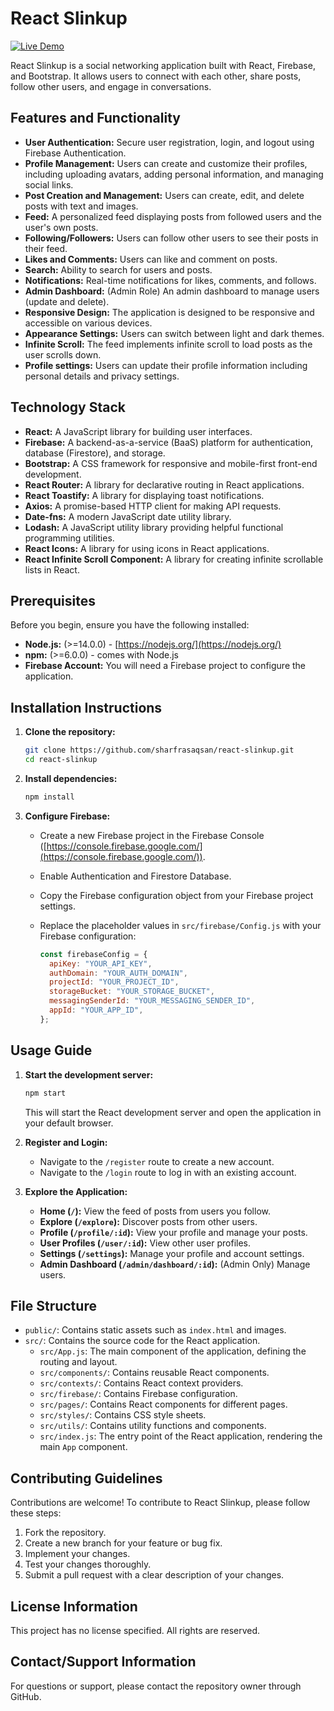 # React Slinkup

[![Live Demo](https://img.icons8.com/?size=100&id=UyjPlooIqDBC&format=png&color=000000)](https://slinkup.vercel.app/) 

React Slinkup is a social networking application built with React, Firebase, and Bootstrap. It allows users to connect with each other, share posts, follow other users, and engage in conversations.

## Features and Functionality

-   **User Authentication:** Secure user registration, login, and logout using Firebase Authentication.
-   **Profile Management:** Users can create and customize their profiles, including uploading avatars, adding personal information, and managing social links.
-   **Post Creation and Management:** Users can create, edit, and delete posts with text and images.
-   **Feed:** A personalized feed displaying posts from followed users and the user's own posts.
-   **Following/Followers:** Users can follow other users to see their posts in their feed.
-   **Likes and Comments:** Users can like and comment on posts.
-   **Search:** Ability to search for users and posts.
-   **Notifications:** Real-time notifications for likes, comments, and follows.
-   **Admin Dashboard:** (Admin Role) An admin dashboard to manage users (update and delete).
-   **Responsive Design:** The application is designed to be responsive and accessible on various devices.
-   **Appearance Settings:** Users can switch between light and dark themes.
-   **Infinite Scroll:** The feed implements infinite scroll to load posts as the user scrolls down.
-   **Profile settings:** Users can update their profile information including personal details and privacy settings.

## Technology Stack

-   **React:** A JavaScript library for building user interfaces.
-   **Firebase:** A backend-as-a-service (BaaS) platform for authentication, database (Firestore), and storage.
-   **Bootstrap:** A CSS framework for responsive and mobile-first front-end development.
-   **React Router:** A library for declarative routing in React applications.
-   **React Toastify:** A library for displaying toast notifications.
-   **Axios:** A promise-based HTTP client for making API requests.
-   **Date-fns:** A modern JavaScript date utility library.
-   **Lodash:** A JavaScript utility library providing helpful functional programming utilities.
-   **React Icons:** A library for using icons in React applications.
-   **React Infinite Scroll Component:** A library for creating infinite scrollable lists in React.

## Prerequisites

Before you begin, ensure you have the following installed:

-   **Node.js:** (>=14.0.0) - [https://nodejs.org/](https://nodejs.org/)
-   **npm:** (>=6.0.0) - comes with Node.js
-   **Firebase Account:** You will need a Firebase project to configure the application.

## Installation Instructions

1.  **Clone the repository:**

    ```bash
    git clone https://github.com/sharfrasaqsan/react-slinkup.git
    cd react-slinkup
    ```

2.  **Install dependencies:**

    ```bash
    npm install
    ```

3.  **Configure Firebase:**

    -   Create a new Firebase project in the Firebase Console ([https://console.firebase.google.com/](https://console.firebase.google.com/)).
    -   Enable Authentication and Firestore Database.
    -   Copy the Firebase configuration object from your Firebase project settings.
    -   Replace the placeholder values in `src/firebase/Config.js` with your Firebase configuration:

        ```javascript
        const firebaseConfig = {
          apiKey: "YOUR_API_KEY",
          authDomain: "YOUR_AUTH_DOMAIN",
          projectId: "YOUR_PROJECT_ID",
          storageBucket: "YOUR_STORAGE_BUCKET",
          messagingSenderId: "YOUR_MESSAGING_SENDER_ID",
          appId: "YOUR_APP_ID",
        };
        ```

## Usage Guide

1.  **Start the development server:**

    ```bash
    npm start
    ```

    This will start the React development server and open the application in your default browser.

2.  **Register and Login:**
    -   Navigate to the `/register` route to create a new account.
    -   Navigate to the `/login` route to log in with an existing account.

3.  **Explore the Application:**
    -   **Home (`/`):** View the feed of posts from users you follow.
    -   **Explore (`/explore`):** Discover posts from other users.
    -   **Profile (`/profile/:id`):** View your profile and manage your posts.
    -   **User Profiles (`/user/:id`):** View other user profiles.
    -   **Settings (`/settings`):** Manage your profile and account settings.
    -   **Admin Dashboard (`/admin/dashboard/:id`):** (Admin Only) Manage users.

## File Structure

-   `public/`: Contains static assets such as `index.html` and images.
-   `src/`: Contains the source code for the React application.
    -   `src/App.js`: The main component of the application, defining the routing and layout.
    -   `src/components/`: Contains reusable React components.
    -   `src/contexts/`: Contains React context providers.
    -   `src/firebase/`: Contains Firebase configuration.
    -   `src/pages/`: Contains React components for different pages.
    -   `src/styles/`: Contains CSS style sheets.
    -   `src/utils/`: Contains utility functions and components.
    -   `src/index.js`: The entry point of the React application, rendering the main `App` component.

## Contributing Guidelines

Contributions are welcome! To contribute to React Slinkup, please follow these steps:

1.  Fork the repository.
2.  Create a new branch for your feature or bug fix.
3.  Implement your changes.
4.  Test your changes thoroughly.
5.  Submit a pull request with a clear description of your changes.

## License Information

This project has no license specified. All rights are reserved.

## Contact/Support Information

For questions or support, please contact the repository owner through GitHub.